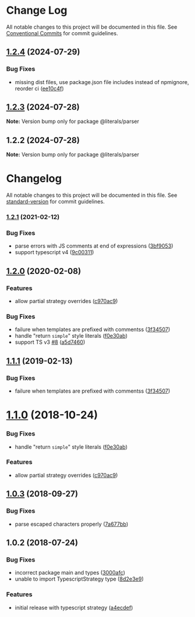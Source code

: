 # Change Log

All notable changes to this project will be documented in this file.
See [Conventional Commits](https://conventionalcommits.org) for commit guidelines.

## [1.2.4](https://github.com/JulianCataldo/literals/compare/@literals/parser@1.2.3...@literals/parser@1.2.4) (2024-07-29)

### Bug Fixes

* missing dist files, use package.json file includes instead of npmignore, reorder ci ([ee10c4f](https://github.com/JulianCataldo/literals/commit/ee10c4fc71759bbe48534673ca06bcfd82be3871))

## [1.2.3](https://github.com/JulianCataldo/literals/compare/@literals/parser@1.2.2...@literals/parser@1.2.3) (2024-07-28)

**Note:** Version bump only for package @literals/parser

## 1.2.2 (2024-07-28)

**Note:** Version bump only for package @literals/parser

# Changelog

All notable changes to this project will be documented in this file. See [standard-version](https://github.com/conventional-changelog/standard-version) for commit guidelines.

### [1.2.1](https://github.com/asyncLiz/parse-literals/compare/v1.2.0...v1.2.1) (2021-02-12)

### Bug Fixes

- parse errors with JS comments at end of expressions ([3bf9053](https://github.com/asyncLiz/parse-literals/commit/3bf90534db2d343acfabc7610116479523c60f0d))
- support typescript v4 ([9c00311](https://github.com/asyncLiz/parse-literals/commit/9c00311d5f549bf2e6e8637bc9ff72fc5c030a26))

## [1.2.0](https://github.com/asyncLiz/parse-literals/compare/v1.0.3...v1.2.0) (2020-02-08)

### Features

- allow partial strategy overrides ([c970ac9](https://github.com/asyncLiz/parse-literals/commit/c970ac91d9ec51c9d8d65fbe7f73da5e80b2ef7e))

### Bug Fixes

- failure when templates are prefixed with commentss ([3f34507](https://github.com/asyncLiz/parse-literals/commit/3f34507760e8e166477fcd736bd3b1c130002422))
- handle "return `simple`" style literals ([f0e30ab](https://github.com/asyncLiz/parse-literals/commit/f0e30ab887c0d31287215965b56a5d4461e9a67d))
- support TS v3 [#8](https://github.com/asyncLiz/parse-literals/issues/8) ([a5d7460](https://github.com/asyncLiz/parse-literals/commit/a5d7460a5a63a428b4d98348b71e5e00bc4326d4))

<a name="1.1.1"></a>

## [1.1.1](https://github.com/asyncLiz/parse-literals/compare/v1.1.0...v1.1.1) (2019-02-13)

### Bug Fixes

- failure when templates are prefixed with commentss ([3f34507](https://github.com/asyncLiz/parse-literals/commit/3f34507))

<a name="1.1.0"></a>

# [1.1.0](https://github.com/asyncLiz/parse-literals/compare/v1.0.3...v1.1.0) (2018-10-24)

### Bug Fixes

- handle "return `simple`" style literals ([f0e30ab](https://github.com/asyncLiz/parse-literals/commit/f0e30ab))

### Features

- allow partial strategy overrides ([c970ac9](https://github.com/asyncLiz/parse-literals/commit/c970ac9))

<a name="1.0.3"></a>

## [1.0.3](https://github.com/asyncLiz/parse-literals/compare/v1.0.2...v1.0.3) (2018-09-27)

### Bug Fixes

- parse escaped characters properly ([7a677bb](https://github.com/asyncLiz/parse-literals/commit/7a677bb))

<a name="1.0.2"></a>

## 1.0.2 (2018-07-24)

### Bug Fixes

- incorrect package main and types ([3000afc](https://github.com/asyncLiz/parse-literals/commit/3000afc))
- unable to import TypescriptStrategy type ([8d2e3e9](https://github.com/asyncLiz/parse-literals/commit/8d2e3e9))

### Features

- initial release with typescript strategy ([a4ecdef](https://github.com/asyncLiz/parse-literals/commit/a4ecdef))
